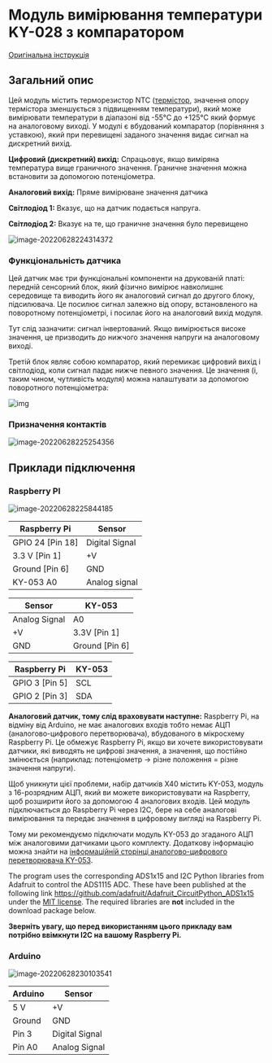 # Модуль вимірювання температури KY-028 з компаратором

[Оригінальна інструкція](https://sensorkit.joy-it.net/en/sensors/ky-028)

## Загальний опис

Цей модуль містить терморезистор NTC ([термістор](https://uk.wikipedia.org/wiki/%D0%A2%D0%B5%D1%80%D0%BC%D0%BE%D1%80%D0%B5%D0%B7%D0%B8%D1%81%D1%82%D0%BE%D1%80), значення опору термістора зменшується з підвищенням температури), який може вимірювати температури в діапазоні від -55°C до +125°C який формує на аналоговому виході. У модулі є вбудований компаратор (порівняння з уставкою), який при перевищені заданого значення видає сигнал на дискретний вихід. 

**Цифровий (дискретний) вихід:** Спрацьовує, якщо виміряна температура вище граничного значення. Граничне значення можна встановити за допомогою потенціометра.

**Аналоговий вихід:** Пряме вимірюване значення датчика

**Світлодіод 1:** Вказує, що на датчик подається напруга.

**Світлодіод 2:** Вказує на те, що граничне значення було перевищено

![image-20220628224314372](media/image-20220628224314372.png)

### Функціональність датчика

Цей датчик має три функціональні компоненти на друкованій платі: передній сенсорний блок, який фізично вимірює навколишнє середовище та виводить його як аналоговий сигнал до другого блоку, підсилювача. Це посилює сигнал залежно від опору, встановленого на поворотному потенціометрі, і посилає його на аналоговий вихід модуля.

Тут слід зазначити: сигнал інвертований. Якщо вимірюється високе значення, це призводить до нижчого значення напруги на аналоговому виході.

Третій блок являє собою компаратор, який перемикає цифровий вихід і світлодіод, коли сигнал падає нижче певного значення. Це значення (і, таким чином, чутливість модуля) можна налаштувати за допомогою поворотного потенціометра:

![img](media/400px-sens-poti-EN.png)

### Призначення контактів

![image-20220628225254356](media/image-20220628225254356.png)

## Приклади підключення 

### Raspberry PI

![image-20220628225844185](media/image-20220628225844185.png)

| Raspberry Pi     | Sensor         |
| ---------------- | -------------- |
| GPIO 24 [Pin 18] | Digital Signal |
| 3.3 V [Pin 1]    | +V             |
| Ground [Pin 6]   | GND            |
| KY-053 A0        | Analog signal  |

| Sensor        | KY-053         |
| ------------- | -------------- |
| Analog Signal | A0             |
| +V            | 3.3V [Pin 1]   |
| GND           | Ground [Pin 6] |

| Raspberry Pi   | KY-053 |
| -------------- | ------ |
| GPIO 3 [Pin 5] | SCL    |
| GPIO 2 [Pin 3] | SDA    |

**Аналоговий датчик, тому слід враховувати наступне:** Raspberry Pi, на відміну від Arduino, не має аналогових входів тобто немає АЦП (аналогово-цифрового перетворювача), вбудованого в мікросхему Raspberry Pi. Це обмежує Raspberry Pi, якщо ви хочете використовувати датчики, які виводять не цифрові значення, а значення, що постійно змінюється (наприклад: потенціометр -> різне положення = різне значення напруги).

Щоб уникнути цієї проблеми, набір датчиків X40 містить KY-053, модуль з 16-розрядним АЦП, який ви можете використовувати на Raspberry, щоб розширити його за допомогою 4 аналогових входів. Цей модуль підключається до Raspberry Pi через I2C, бере на себе аналогові вимірювання та передає значення в цифровому вигляді на Raspberry Pi.

Тому ми рекомендуємо підключати модуль KY-053 до згаданого АЦП між аналоговими датчиками цього комплекту. Додаткову інформацію можна знайти на [інформаційній сторінці аналогово-цифрового перетворювача KY-053](https://sensorkit.joy-it.net/sensors/ky-053).

The program uses the corresponding ADS1x15 and I2C Python libraries  from Adafruit to control the ADS1115 ADC. These have been published at  the following link https://github.com/adafruit/Adafruit_CircuitPython_ADS1x15 under the [MIT license](https://github.com/adafruit/Adafruit_CircuitPython_ADS1x15/blob/main/LICENSE). The required libraries are **not** included in the download package below.

**Зверніть увагу, що перед використанням цього прикладу вам потрібно ввімкнути I2C на вашому Raspberry Pi.**



### Arduino

![image-20220628230103541](media/image-20220628230103541.png)

| Arduino | Sensor         |
| ------- | -------------- |
| 5 V     | +V             |
| Ground  | GND            |
| Pin 3   | Digital Signal |
| Pin A0  | Analog Signal  |

